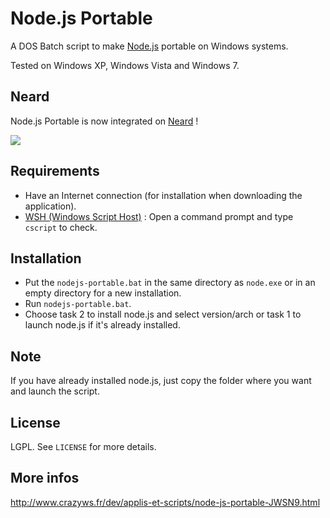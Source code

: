 # Node.js Portable

A DOS Batch script to make [Node.js](http://nodejs.org/) portable on Windows systems.

Tested on Windows XP, Windows Vista and Windows 7.

## Neard

Node.js Portable is now integrated on [Neard](https://github.com/crazy-max/neard) !

![](http://img11.hostingpics.net/pics/412893neard.png)

## Requirements

* Have an Internet connection (for installation when downloading the application).
* [WSH (Windows Script Host)](http://support.microsoft.com/kb/232211) : Open a command prompt and type ``cscript`` to check.

## Installation

* Put the ``nodejs-portable.bat`` in the same directory as ``node.exe`` or in an empty directory for a new installation.
* Run ``nodejs-portable.bat``.
* Choose task 2 to install node.js and select version/arch or task 1 to launch node.js if it's already installed.

## Note

If you have already installed node.js, just copy the folder where you want and launch the script.

## License

LGPL. See ``LICENSE`` for more details.

## More infos

http://www.crazyws.fr/dev/applis-et-scripts/node-js-portable-JWSN9.html